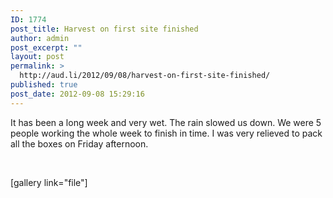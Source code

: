 ```yaml
---
ID: 1774
post_title: Harvest on first site finished
author: admin
post_excerpt: ""
layout: post
permalink: >
  http://aud.li/2012/09/08/harvest-on-first-site-finished/
published: true
post_date: 2012-09-08 15:29:16
---
```

It has been a long week and very wet. The rain slowed us down. We were 5 people working the whole week to finish in time. I was very relieved to pack all the boxes on Friday afternoon.

&nbsp;

[gallery link="file"]

&nbsp;